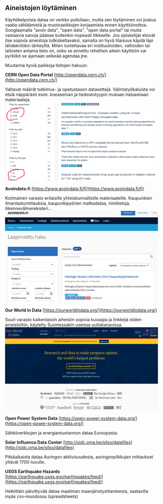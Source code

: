 ## Aineistojen löytäminen

Käyttökelpoista dataa on verkko pullollaan, mutta sen löytäminen voi joskus vaatia sähläämistä ja muotoseikkojen korjaamista ennen käyttöönottoa. Googlaamalla "avoin data", "open data", "open data portal" tai muita vastaavia sanoja pääsee kuitenkin nopeasti liikkeelle. Jos opiskelijat etsivät itse sopivia aineistoja tutkiskeltavaksi, samalla on hyvä tilaisuus käydä läpi lähdekritiikin tärkeyttä. Miten luotettavaa eri instituutioiden, valtioiden tai laitosten antama tieto on, onko se annettu rehellisin aikein käyttöön vai pyrkiikö se ajamaan selkeää agendaa jne.

Muutamia hyviä paikkoja tietojen hakuun:

**CERN Open Data Portal**
[http://opendata.cern.ch/](http://opendata.cern.ch/)

Valtavat määrät tutkimus- ja opetustason datasettejä. Valintatyökaluista voi etsiä näppärästi esim. koeaseman ja tiedostotyypin mukaan haluamiaan materiaaleja.
![](../assets/img/CERNportal.png)

**Avoindata.fi**
[https://www.avoindata.fi/fi](https://www.avoindata.fi/fi)

Kotimainen varasto erilaisille yhteiskunnallisille materiaaleille. Kaupunkien ilmanlaatumittauksia, kaupunkipyörien matkadataa, nimitietoja, liikennevälinerekisteri...
![](../assets/img/avoidatafi.png)

**Our World in Data**
[https://ourworldindata.org/](https://ourworldindata.org/)

Suuri varasto kaikenlaisiin aiheisiin sopivia kuvaajia ja linkkejä niiden aineistoihin, käytetty Suomessakin useissa uutiskanavissa.
![](../assets/img/OurWorld.png)

**Open Power System Data**
[https://open-power-system-data.org/](https://open-power-system-data.org/)

Sähköverkkojen ja energiantuotannon dataa Euroopasta.

**Solar Influence Data Center**
[http://sidc.oma.be/silso/datafiles](http://sidc.oma.be/silso/datafiles)

Pitkäaikaista dataa Auringon aktiivisuudesta, auringonpilkkujen mittaukset yltävät 1700-luvulle.

**USGS Earthquake Hazards**
[https://earthquake.usgs.gov/earthquakes/feed/](https://earthquake.usgs.gov/earthquakes/feed/)

Hetkittäin päivittyvää dataa maailman maanjäristystilanteesta, saatavilla myäs csv-muodossa (spreadsheets)
